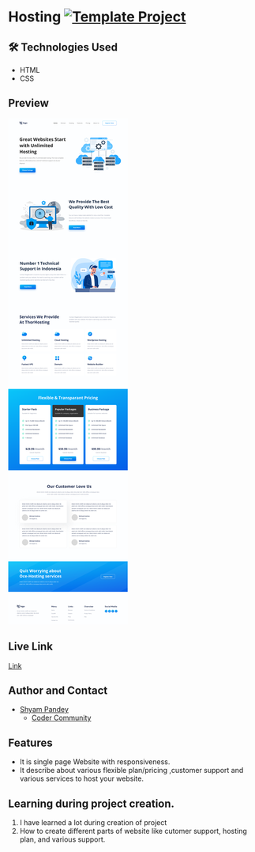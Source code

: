 # Hosting   [![Template Project](https://img.shields.io/badge/Technologies%20-HTML%2FCSS-brightgreen)](http://www.gnu.org/licenses/agpl-3.0)


## 🛠 Technologies Used
  - HTML 
  - CSS
  

## Preview
![See Preview](https://github.com/Shyam-Pandey/Project_11/blob/master/images/download%20(1).png?raw=true)
## Live Link
[Link](https://host-your-own.netlify.app)

## Author and Contact
- [Shyam Pandey](https://github.com/Shyam-Pandey)
    - [Coder Community]()

## Features
- It is single page Website with responsiveness.
- It describe about various flexible plan/pricing ,customer support and various services to host your website.

## Learning during project creation.
1. I have learned a lot during creation of project
2. How to create different parts of website like cutomer support, hosting plan, and various support.
